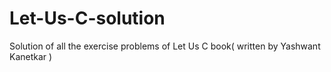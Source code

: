 # Let-Us-C-solution
Solution of all the exercise problems of Let Us C book( written by Yashwant Kanetkar )
